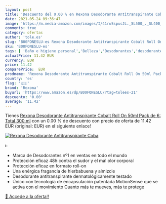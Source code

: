 ```yaml
---
layout: post
title: 'Descuento del 0.00 % en Rexona Desodorante Antitranspirante Coba'
date: 2021-05-24 09:36:47
image: 'https://m.media-amazon.com/images/I/41rwSspusJL._SL500_._SL400_.jpg'
comments: true
category: ofertas
author: 'tole.es'
slug: 'B00FONESLU-es Rexona Desodorante Antitranspirante Cobalt Roll On 50ml...'
sku: 'B00FONESLU-es'
tags: [ 'Baño e higiene personal','Belleza','Desodorantes','desodorante','rexona', ]
actualPrice: 11.42 EUR
currency: EUR
price: 11.42
comparePrice:  EUR
prodname: 'Rexona Desodorante Antitranspirante Cobalt Roll On 50ml Pack de 6: Total 300 ml'
country: 'es'
flag: '🇪🇸'
brand: 'Rexona'
buyurl: 'https://www.amazon.es/dp/B00FONESLU/?tag=tolees-21'
descuento: '0.00'
average: '11.42'
---
```


Tienes [Rexona Desodorante Antitranspirante Cobalt Roll On 50ml Pack de 6: Total 300 ml](https://www.amazon.es/dp/B00FONESLU/?tag=tolees-21) con un 0.00 % de descuento con precio de oferta de 11.42 EUR (original:  EUR) en el siguiente enlace!

[![Rexona Desodorante Antitranspirante Coba](https://m.media-amazon.com/images/I/41rwSspusJL._SL500_._SL400_.jpg)](https://www.amazon.es/dp/B00FONESLU/?tag=tolees-21)

ℹ️:

- Marca de Desodorantes nº1 en ventas en todo el mundo
- Protección eficaz 48h contra el sudor y el mal olor corporal
- Protección eficaz en formato roll-on
- Una enérgica fragancia de hierbabuena y almizcle
- Desodorante antitranspirante dermatológicamente testado
- Único con tecnología de encapsulación patentada MotionSense que se activa con el movimiento Cuanto más te mueves, más te protege

[🛒 Accede a la oferta!!](https://www.amazon.es/dp/B00FONESLU/?tag=tolees-21)

